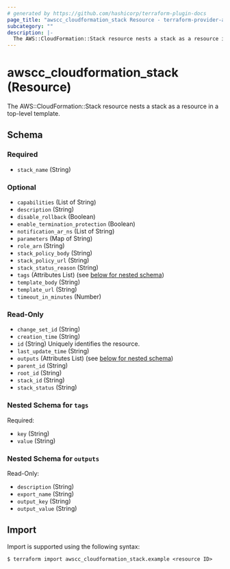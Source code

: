 ```yaml
---
# generated by https://github.com/hashicorp/terraform-plugin-docs
page_title: "awscc_cloudformation_stack Resource - terraform-provider-awscc"
subcategory: ""
description: |-
  The AWS::CloudFormation::Stack resource nests a stack as a resource in a top-level template.
---
```


# awscc_cloudformation_stack (Resource)

The AWS::CloudFormation::Stack resource nests a stack as a resource in a top-level template.



<!-- schema generated by tfplugindocs -->
## Schema

### Required

- `stack_name` (String)

### Optional

- `capabilities` (List of String)
- `description` (String)
- `disable_rollback` (Boolean)
- `enable_termination_protection` (Boolean)
- `notification_ar_ns` (List of String)
- `parameters` (Map of String)
- `role_arn` (String)
- `stack_policy_body` (String)
- `stack_policy_url` (String)
- `stack_status_reason` (String)
- `tags` (Attributes List) (see [below for nested schema](#nestedatt--tags))
- `template_body` (String)
- `template_url` (String)
- `timeout_in_minutes` (Number)

### Read-Only

- `change_set_id` (String)
- `creation_time` (String)
- `id` (String) Uniquely identifies the resource.
- `last_update_time` (String)
- `outputs` (Attributes List) (see [below for nested schema](#nestedatt--outputs))
- `parent_id` (String)
- `root_id` (String)
- `stack_id` (String)
- `stack_status` (String)

<a id="nestedatt--tags"></a>
### Nested Schema for `tags`

Required:

- `key` (String)
- `value` (String)


<a id="nestedatt--outputs"></a>
### Nested Schema for `outputs`

Read-Only:

- `description` (String)
- `export_name` (String)
- `output_key` (String)
- `output_value` (String)

## Import

Import is supported using the following syntax:

```shell
$ terraform import awscc_cloudformation_stack.example <resource ID>
```
